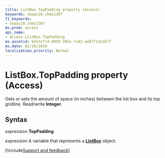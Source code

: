 ```yaml
---
title: ListBox.TopPadding property (Access)
keywords: vbaac10.chm11307
f1_keywords:
- vbaac10.chm11307
ms.prod: access
api_name:
- Access.ListBox.TopPadding
ms.assetid: b453cfc4-d059-395a-7c62-ae07f12e1677
ms.date: 02/26/2019
localization_priority: Normal
---
```



# ListBox.TopPadding property (Access)

Gets or sets the amount of space (in inches) between the list box and its top gridline. Read/write **Integer**.


## Syntax

_expression_.**TopPadding**

_expression_ A variable that represents a **[ListBox](Access.ListBox.md)** object.




[!include[Support and feedback](~/includes/feedback-boilerplate.md)]